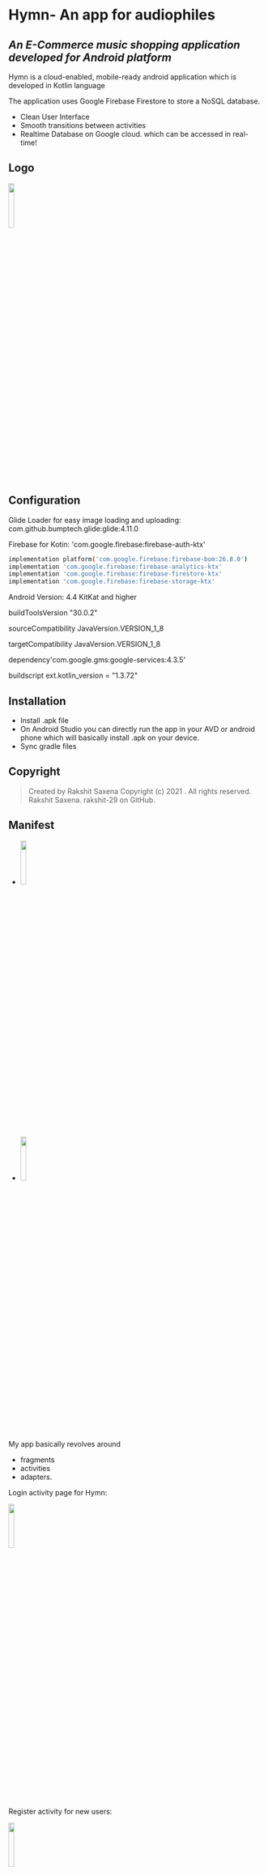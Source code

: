 # Hymn- An app for audiophiles

## _An E-Commerce music shopping application developed for Android platform_

Hymn is a cloud-enabled, mobile-ready android application which is developed in Kotlin language

The application uses Google Firebase Firestore to store a NoSQL database.

- Clean User Interface
- Smooth transitions between activities
- Realtime Database on Google cloud. which can be accessed in real-time!

## Logo
<img src="https://user-images.githubusercontent.com/61807065/115805521-2333c180-a3b3-11eb-9d8f-40b0c39af3a4.png" width="15%"></img> 

## Configuration
Glide Loader for easy image loading and uploading: com.github.bumptech.glide:glide:4.11.0

Firebase for Kotin: 'com.google.firebase:firebase-auth-ktx'

```sh
implementation platform('com.google.firebase:firebase-bom:26.8.0')
implementation 'com.google.firebase:firebase-analytics-ktx'
implementation 'com.google.firebase:firebase-firestore-ktx'
implementation 'com.google.firebase:firebase-storage-ktx'
```
Android Version: 4.4 KitKat and higher

buildToolsVersion "30.0.2"

sourceCompatibility JavaVersion.VERSION_1_8

targetCompatibility JavaVersion.VERSION_1_8

dependency'com.google.gms:google-services:4.3.5'

buildscript ext.kotlin_version = "1.3.72"

## Installation
- Install .apk file
- On Android Studio you can directly run the app in your AVD or android phone which will basically install .apk on your device.
- Sync gradle files

## Copyright
> Created by Rakshit Saxena
> Copyright (c) 2021 . All rights reserved.
> Rakshit Saxena.
> rakshit-29 on GitHub.

## Manifest
- <img src="https://user-images.githubusercontent.com/61807065/115963481-7873ee00-a4ed-11eb-8143-e9d929364658.JPG" width="15%"></img> 
- <img src="https://user-images.githubusercontent.com/61807065/115963531-b8d36c00-a4ed-11eb-95aa-292781a25c1a.JPG" width="15%"></img> 





My app basically revolves around 
- fragments
- activities
- adapters.

Login activity page for Hymn:

<img src="https://user-images.githubusercontent.com/61807065/115805854-c7b60380-a3b3-11eb-9bb3-75c605ed8819.JPG" width="15%"></img> 

Register activity for new users:

<img src="https://user-images.githubusercontent.com/61807065/115942447-5a1fdb00-a478-11eb-816d-e37bc96b1bba.JPG" width="15%"></img> 

Forgot Password activity for people who forgot their password, google firebase will send an email to the entered email id for password reset

<img src="https://user-images.githubusercontent.com/61807065/115942641-3c9f4100-a479-11eb-8b27-7c8a08fa39bc.JPG" width="15%"></img> 

Dashboard activity
- Fragments for different activities
- Has Dashboard, Product, Orders and Sold Products Fragments
- Menu and Navigation within the app

<img src="https://user-images.githubusercontent.com/61807065/115962033-54151300-a4e7-11eb-91c4-025c9b9afe19.JPG" width="15%"></img> 

A new user who wants to
- Register
- Login
- Add products to cart
- Add address
- Checkout
- Place Order

<img src="https://user-images.githubusercontent.com/61807065/115962313-b3275780-a4e8-11eb-9254-f9765b159104.gif" width="15%"></img> 

As a seller, if I want to see my products and who has placed an order.
- Sold products 

<img src="https://user-images.githubusercontent.com/61807065/115962852-4792b980-a4eb-11eb-9312-55b18e38760f.gif" width="15%"></img> 

Now as a seller I want to add products.

<img src="https://user-images.githubusercontent.com/61807065/115963082-3302f100-a4ec-11eb-9b19-6ae1ee39039f.gif" width="15%"></img> 

I have added a swipe to edit and swipe to delete utility to my address list recycler view.
- https://medium.com/@kitek/recyclerview-swipe-to-delete-easier-than-you-thought-cff67ff5e5f6

<img src="https://user-images.githubusercontent.com/61807065/115963286-a7d62b00-a4ec-11eb-865c-2bbd162c9e81.gif" width="15%"></img> 

As we know this is a real-time cloud database which is stored on my Hymn app firebase and firestore console.












